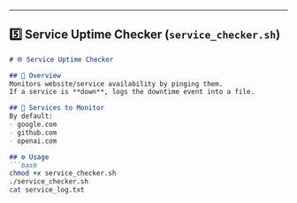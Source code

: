 
---

## 5️⃣ **Service Uptime Checker (`service_checker.sh`)**

```markdown
# 🌐 Service Uptime Checker

## 📌 Overview
Monitors website/service availability by pinging them.  
If a service is **down**, logs the downtime event into a file.

## 📂 Services to Monitor
By default:
- google.com
- github.com
- openai.com

## ⚙️ Usage
```bash
chmod +x service_checker.sh
./service_checker.sh
cat service_log.txt
